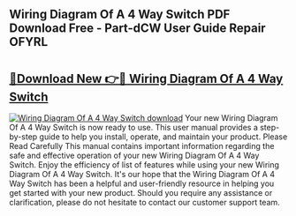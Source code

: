 ## Wiring Diagram Of A 4 Way Switch PDF Download Free - Part-dCW User Guide Repair OFYRL

# <h2><a href="http://dfrtpp.blite.top/?on=Wiring+Diagram+Of+A+4+Way+Switch">🔗Download New 👉🔴 Wiring Diagram Of A 4 Way Switch</a></h2>

[![Wiring Diagram Of A 4 Way Switch download](https://i.imgur.com/lujVjoI.png)](http://dfrtpp.blite.top/?on=Wiring+Diagram+Of+A+4+Way+Switch)
Your new Wiring Diagram Of A 4 Way Switch is now ready to use. This user manual provides a step-by-step guide to help you install, operate, and maintain your product. Please Read Carefully This manual contains important information regarding the safe and effective operation of your new Wiring Diagram Of A 4 Way Switch. Enjoy the efficiency of list of features while using your new Wiring Diagram Of A 4 Way Switch. It's our hope that the Wiring Diagram Of A 4 Way Switch has been a helpful and user-friendly resource in helping you get started with your new product. Should you require any assistance or clarification, please do not hesitate to contact our customer support team.
